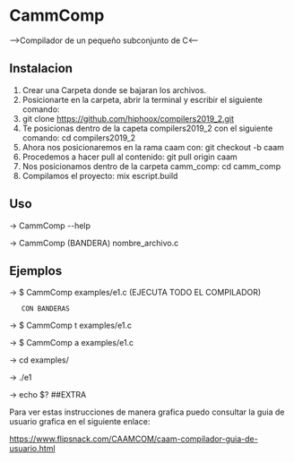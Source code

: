 ﻿# CammComp

-->Compilador de un pequeño subconjunto de C<--

## Instalacion

1.  Crear una Carpeta donde se bajaran los archivos.
2. Posicionarte en la carpeta, abrir la terminal y escribir el siguiente comando:
3. git clone https://github.com/hiphoox/compilers2019_2.git
4. Te posicionas dentro de la capeta compilers2019_2 con el siguiente comando:
   cd compilers2019_2
5. Ahora nos posicionaremos en la rama caam con:
    git checkout -b caam
6. Procedemos a hacer pull al contenido:
    git pull origin caam
7. Nos posicionamos dentro de la carpeta camm_comp:
   cd camm_comp
8. Compilamos el proyecto:
   mix escript.build

## Uso

-> CammComp --help

-> CammComp (BANDERA) nombre_archivo.c

## Ejemplos
-> $ CammComp  examples/e1.c (EJECUTA TODO EL COMPILADOR)

       CON BANDERAS
       
-> $ CammComp t examples/e1.c

-> $ CammComp a examples/e1.c

-> cd examples/

-> ./e1

-> echo $?
##EXTRA

 Para ver estas instrucciones de manera grafica puedo consultar la guia de usuario grafica en el siguiente enlace:

https://www.flipsnack.com/CAAMCOM/caam-compilador-guia-de-usuario.html


   
   

